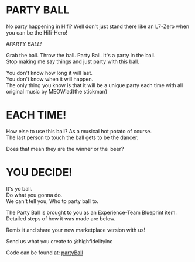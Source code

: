 # PARTY BALL

No party happening in Hifi?  Well don't just stand there like an L7-Zero when you can be the Hifi-Hero!

#_PARTY BALL!_
 
Grab the ball.  Throw the ball.  Party Ball.  It's a party in the ball.  
Stop making me say things and just party with this ball.

You don't know how long it will last.  
You don't know when it will happen.  
The only thing you know is that it will be a unique party each time with all original music by MEOWlad(the stickman)

# EACH TIME!

How else to use this ball?  As a musical hot potato of course.  
The last person to touch the ball gets to be the dancer.  

Does that mean they are the winner or the loser?  

# YOU DECIDE!

It's yo ball.  
Do what you gonna do.  
We can't tell you, 
Who to party ball to.  

The Party Ball is brought to you as an Experience-Team Blueprint item.  
Detailed steps of how it was made are below.  

Remix it and share your new marketplace version with us!  

Send us what you create to @highfidelityinc

Code can be found at:
[partyBall](https://github.com/highfidelity/hifi-content/tree/master/marketplaceItems/partyBall)